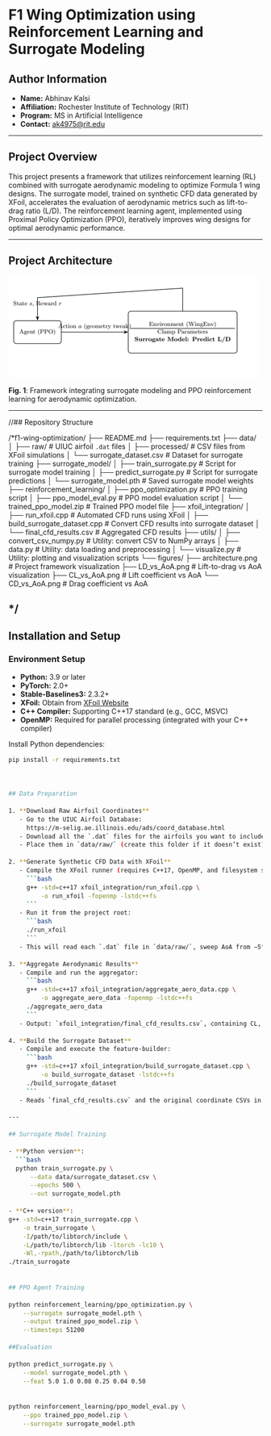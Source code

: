 # F1 Wing Optimization using Reinforcement Learning and Surrogate Modeling

## Author Information

- **Name:** Abhinav Kalsi  
- **Affiliation:** Rochester Institute of Technology (RIT)  
- **Program:** MS in Artificial Intelligence  
- **Contact:** ak4975@rit.edu  

---

## Project Overview

This project presents a framework that utilizes reinforcement learning (RL) combined with surrogate aerodynamic modeling to optimize Formula 1 wing designs. The surrogate model, trained on synthetic CFD data generated by XFoil, accelerates the evaluation of aerodynamic metrics such as lift-to-drag ratio (L/D). The reinforcement learning agent, implemented using Proximal Policy Optimization (PPO), iteratively improves wing designs for optimal aerodynamic performance.

---

## Project Architecture

![Architecture Diagram](figures/MDP.png)

**Fig. 1**: Framework integrating surrogate modeling and PPO reinforcement learning for aerodynamic optimization.

---

//## Repository Structure

/*f1-wing-optimization/
├── README.md
├── requirements.txt
├── data/
│   ├── raw/                   # UIUC airfoil `.dat` files
│   ├── processed/             # CSV files from XFoil simulations
│   └── surrogate_dataset.csv  # Dataset for surrogate training
├── surrogate_model/
│   ├── train_surrogate.py     # Script for surrogate model training
│   ├── predict_surrogate.py   # Script for surrogate predictions
│   └── surrogate_model.pth    # Saved surrogate model weights
├── reinforcement_learning/
│   ├── ppo_optimization.py    # PPO training script
│   ├── ppo_model_eval.py      # PPO model evaluation script
│   └── trained_ppo_model.zip  # Trained PPO model file
├── xfoil_integration/
│   ├── run_xfoil.cpp                   # Automated CFD runs using XFoil
│   ├── build_surrogate_dataset.cpp     # Convert CFD results into surrogate dataset
│   └── final_cfd_results.csv           # Aggregated CFD results
├── utils/
│   ├── convert_csv_numpy.py    # Utility: convert CSV to NumPy arrays
│   ├── data.py                 # Utility: data loading and preprocessing
│   └── visualize.py            # Utility: plotting and visualization scripts
└── figures/
    ├── architecture.png        # Project framework visualization
    ├── LD_vs_AoA.png           # Lift-to-drag vs AoA visualization
    ├── CL_vs_AoA.png           # Lift coefficient vs AoA
    └── CD_vs_AoA.png           # Drag coefficient vs AoA

*/
---

## Installation and Setup

### Environment Setup

- **Python:** 3.9 or later
- **PyTorch:** 2.0+
- **Stable-Baselines3:** 2.3.2+
- **XFoil:** Obtain from [XFoil Website](https://web.mit.edu/drela/Public/web/xfoil/)
- **C++ Compiler:** Supporting C++17 standard (e.g., GCC, MSVC)
- **OpenMP:** Required for parallel processing (integrated with your C++ compiler)

Install Python dependencies:

```bash
pip install -r requirements.txt



## Data Preparation

1. **Download Raw Airfoil Coordinates**  
   - Go to the UIUC Airfoil Database:  
     https://m-selig.ae.illinois.edu/ads/coord_database.html  
   - Download all the `.dat` files for the airfoils you want to include.  
   - Place them in `data/raw/` (create this folder if it doesn’t exist).

2. **Generate Synthetic CFD Data with XFoil**  
   - Compile the XFoil runner (requires C++17, OpenMP, and filesystem support):
     ```bash
     g++ -std=c++17 xfoil_integration/run_xfoil.cpp \
         -o run_xfoil -fopenmp -lstdc++fs
     ```
   - Run it from the project root:
     ```bash
     ./run_xfoil
     ```
   - This will read each `.dat` file in `data/raw/`, sweep AoA from −5° to 15°, and write `.pol`/.dump files into `data/processed/`.

3. **Aggregate Aerodynamic Results**  
   - Compile and run the aggregator:
     ```bash
     g++ -std=c++17 xfoil_integration/aggregate_aero_data.cpp \
         -o aggregate_aero_data -fopenmp -lstdc++fs
     ./aggregate_aero_data
     ```
   - Output: `xfoil_integration/final_cfd_results.csv`, containing CL, CD, Xtr, L/D for each foil and AoA.

4. **Build the Surrogate Dataset**  
   - Compile and execute the feature‐builder:
     ```bash
     g++ -std=c++17 xfoil_integration/build_surrogate_dataset.cpp \
         -o build_surrogate_dataset -lstdc++fs
     ./build_surrogate_dataset
     ```
   - Reads `final_cfd_results.csv` and the original coordinate CSVs in `data/raw/parsed_data/`, computes geometry features (max thickness, camber, etc.), and writes `data/surrogate_dataset.csv`.

---

## Surrogate Model Training

- **Python version**:
  ```bash
  python train_surrogate.py \
      --data data/surrogate_dataset.csv \
      --epochs 500 \
      --out surrogate_model.pth

- **C++ version**:
g++ -std=c++17 train_surrogate.cpp \
    -o train_surrogate \
    -I/path/to/libtorch/include \
    -L/path/to/libtorch/lib -ltorch -lc10 \
    -Wl,-rpath,/path/to/libtorch/lib
./train_surrogate


## PPO Agent Training

python reinforcement_learning/ppo_optimization.py \
    --surrogate surrogate_model.pth \
    --output trained_ppo_model.zip \
    --timesteps 51200

##Evaluation

python predict_surrogate.py \
    --model surrogate_model.pth \
    --feat 5.0 1.0 0.08 0.25 0.04 0.50


python reinforcement_learning/ppo_model_eval.py \
    --ppo trained_ppo_model.zip \
    --surrogate surrogate_model.pth
